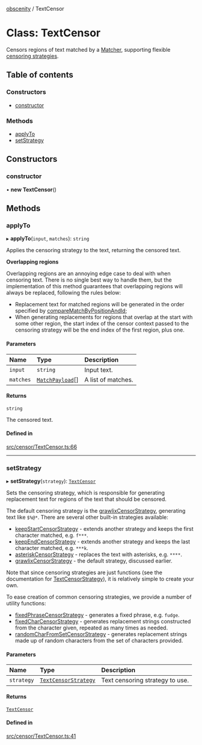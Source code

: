 [obscenity](../README.md) / TextCensor

# Class: TextCensor

Censors regions of text matched by a [Matcher](../interfaces/Matcher.md), supporting flexible
[censoring strategies](../README.md#textcensorstrategy).

## Table of contents

### Constructors

- [constructor](TextCensor.md#constructor)

### Methods

- [applyTo](TextCensor.md#applyto)
- [setStrategy](TextCensor.md#setstrategy)

## Constructors

### constructor

• **new TextCensor**()

## Methods

### applyTo

▸ **applyTo**(`input`, `matches`): `string`

Applies the censoring strategy to the text, returning the censored text.

**Overlapping regions**

Overlapping regions are an annoying edge case to deal with when censoring
text. There is no single best way to handle them, but the implementation
of this method guarantees that overlapping regions will always be
replaced, following the rules below:

- Replacement text for matched regions will be generated in the order
  specified by [compareMatchByPositionAndId](../README.md#comparematchbypositionandid);
- When generating replacements for regions that overlap at the start with
  some other region, the start index of the censor context passed to the
  censoring strategy will be the end index of the first region, plus one.

#### Parameters

| Name | Type | Description |
| :------ | :------ | :------ |
| `input` | `string` | Input text. |
| `matches` | [`MatchPayload`](../interfaces/MatchPayload.md)[] | A list of matches. |

#### Returns

`string`

The censored text.

#### Defined in

[src/censor/TextCensor.ts:66](https://github.com/jo3-l/obscenity/blob/9aba3bc/src/censor/TextCensor.ts#L66)

___

### setStrategy

▸ **setStrategy**(`strategy`): [`TextCensor`](TextCensor.md)

Sets the censoring strategy, which is responsible for generating
replacement text for regions of the text that should be censored.

The default censoring strategy is the [grawlixCensorStrategy](../README.md#grawlixcensorstrategy),
generating text like `$%@*`. There are several other built-in strategies
available:
- [keepStartCensorStrategy](../README.md#keepstartcensorstrategy) - extends another strategy and keeps the
  first character matched, e.g. `f***`.
- [keepEndCensorStrategy](../README.md#keependcensorstrategy) - extends another strategy and keeps the last
  character matched, e.g. `***k`.
- [asteriskCensorStrategy](../README.md#asteriskcensorstrategy) - replaces the text with asterisks, e.g.
  `****`.
- [grawlixCensorStrategy](../README.md#grawlixcensorstrategy) - the default strategy, discussed earlier.

Note that since censoring strategies are just functions (see the
documentation for [TextCensorStrategy](../README.md#textcensorstrategy)), it is relatively simple to
create your own.

To ease creation of common censoring strategies, we provide a number of
utility functions:
- [fixedPhraseCensorStrategy](../README.md#fixedphrasecensorstrategy) - generates a fixed phrase, e.g. `fudge`.
- [fixedCharCensorStrategy](../README.md#fixedcharcensorstrategy) - generates replacement strings constructed
  from the character given, repeated as many times as needed.
- [randomCharFromSetCensorStrategy](../README.md#randomcharfromsetcensorstrategy) - generates replacement strings
  made up of random characters from the set of characters provided.

#### Parameters

| Name | Type | Description |
| :------ | :------ | :------ |
| `strategy` | [`TextCensorStrategy`](../README.md#textcensorstrategy) | Text censoring strategy to use. |

#### Returns

[`TextCensor`](TextCensor.md)

#### Defined in

[src/censor/TextCensor.ts:41](https://github.com/jo3-l/obscenity/blob/9aba3bc/src/censor/TextCensor.ts#L41)
